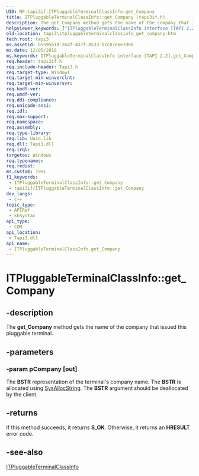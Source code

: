 ```yaml
---
UID: NF:tapi3if.ITPluggableTerminalClassInfo.get_Company
title: ITPluggableTerminalClassInfo::get_Company (tapi3if.h)
description: The get_Company method gets the name of the company that issued this pluggable terminal.
helpviewer_keywords: ["ITPluggableTerminalClassInfo interface [TAPI 2.2]","get_Company method","ITPluggableTerminalClassInfo.get_Company","ITPluggableTerminalClassInfo::get_Company","_tapi3_itpluggableterminalclassinfo_get_company","get_Company","get_Company method [TAPI 2.2]","get_Company method [TAPI 2.2]","ITPluggableTerminalClassInfo interface","tapi3.itpluggableterminalclassinfo_get_company","tapi3if/ITPluggableTerminalClassInfo::get_Company"]
old-location: tapi3\itpluggableterminalclassinfo_get_company.htm
tech.root: tapi3
ms.assetid: b5595b18-264f-437f-8533-b7c87e6e7d00
ms.date: 12/05/2018
ms.keywords: ITPluggableTerminalClassInfo interface [TAPI 2.2],get_Company method, ITPluggableTerminalClassInfo.get_Company, ITPluggableTerminalClassInfo::get_Company, _tapi3_itpluggableterminalclassinfo_get_company, get_Company, get_Company method [TAPI 2.2], get_Company method [TAPI 2.2],ITPluggableTerminalClassInfo interface, tapi3.itpluggableterminalclassinfo_get_company, tapi3if/ITPluggableTerminalClassInfo::get_Company
req.header: tapi3if.h
req.include-header: Tapi3.h
req.target-type: Windows
req.target-min-winverclnt: 
req.target-min-winversvr: 
req.kmdf-ver: 
req.umdf-ver: 
req.ddi-compliance: 
req.unicode-ansi: 
req.idl: 
req.max-support: 
req.namespace: 
req.assembly: 
req.type-library: 
req.lib: Uuid.lib
req.dll: Tapi3.dll
req.irql: 
targetos: Windows
req.typenames: 
req.redist: 
ms.custom: 19H1
f1_keywords:
 - ITPluggableTerminalClassInfo::get_Company
 - tapi3if/ITPluggableTerminalClassInfo::get_Company
dev_langs:
 - c++
topic_type:
 - APIRef
 - kbSyntax
api_type:
 - COM
api_location:
 - Tapi3.dll
api_name:
 - ITPluggableTerminalClassInfo.get_Company
---
```


# ITPluggableTerminalClassInfo::get_Company


## -description

The 
<b>get_Company</b> method gets the name of the company that issued this pluggable terminal.

## -parameters

### -param pCompany [out]

The <b>BSTR</b> representation of the terminal's company name. The <b>BSTR</b> is allocated using 
<a href="/previous-versions/windows/desktop/api/oleauto/nf-oleauto-sysallocstring">SysAllocString</a>. The <b>BSTR</b> argument should be deallocated by the client.

## -returns

If this method succeeds, it returns <b>S_OK</b>. Otherwise, it returns an <b>HRESULT</b> error code.

## -see-also

<a href="/windows/desktop/api/tapi3if/nn-tapi3if-itpluggableterminalclassinfo">ITPluggableTerminalClassInfo</a>